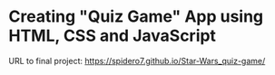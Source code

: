 # Creating "Quiz Game" App using HTML, CSS and JavaScript

URL to final project: https://spidero7.github.io/Star-Wars_quiz-game/

